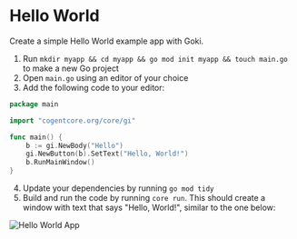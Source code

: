 # Hello World

Create a simple Hello World example app with Goki.

1. Run `mkdir myapp && cd myapp && go mod init myapp && touch main.go` to make a new Go project
2. Open `main.go` using an editor of your choice
3. Add the following code to your editor:

```Go
package main

import "cogentcore.org/core/gi"

func main() {
	b := gi.NewBody("Hello")
	gi.NewButton(b).SetText("Hello, World!")
	b.RunMainWindow()
}
```

4. Update your dependencies by running `go mod tidy`
5. Build and run the code by running `core run`. This should create a window with text that says "Hello, World!", similar to the one below:

![Hello World App](helloworld.png)
